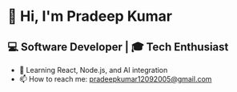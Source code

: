 # 👋 Hi, I'm Pradeep Kumar

## 💻 Software Developer | 🎓 Tech Enthusiast
- 🌱 Learning React, Node.js, and AI integration
- 📫 How to reach me: pradeepkumar12092005@gmail.com
